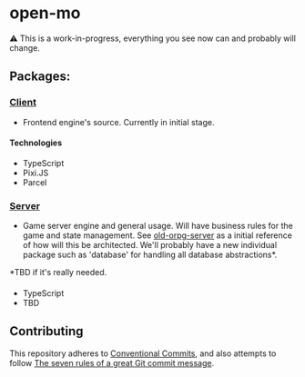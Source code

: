 # open-mo

:warning: This is a work-in-progress, everything you see now can and probably will change.

## Packages:
### [Client](packages/client)
- Frontend engine's source. Currently in initial stage.

#### Technologies
- TypeScript
- Pixi.JS
- Parcel


### [Server](packages/server)
- Game server engine and general usage. Will have business rules for the game and state management. See [old-orpg-server](https://github.com/open-mo/old-orpg-server) as a initial reference of how will this be architected. We'll probably have a new individual package such as 'database' for handling all database abstractions*.

*TBD if it's really needed.

####
- TypeScript
- TBD

## Contributing
This repository adheres to [Conventional Commits](https://www.conventionalcommits.org/en/v1.0.0/#summary), and also attempts to follow [The seven rules of a great Git commit message](https://chris.beams.io/posts/git-commit/#seven-rules).
